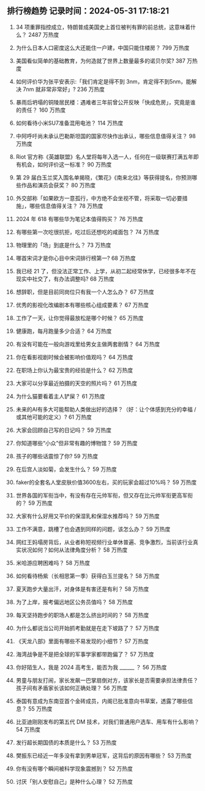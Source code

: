 
## 排行榜趋势 记录时间：2024-05-31 17:18:21
  
  1. 34 项重罪指控成立，特朗普成美国史上首位被判有罪的前总统，这意味着什么？ 2487 万热度
    
  2. 为什么日本人口密度这么大还能住一户建，中国只能住楼房？ 799 万热度
    
  3. 美国看似简单的基础教育，为何造就了世界上数量最多的诺贝尔奖? 387 万热度
    
  4. 如何评价华为张平安表示:「我们肯定是得不到 3nm，肯定得不到5nm，能解决 7nm 就非常非常好」? 236 万热度
    
  5. 暴雨后坍塌的铜陵居民楼：遇难者三年前曾公开反映「快成危房」，究竟是谁的责任？ 160 万热度
    
  6. 如何看待小米SU7准备混用电池？ 114 万热度
    
  7. 中阿呼吁尚未承认巴勒斯坦国的国家尽快作出承认，哪些信息值得关注？ 98 万热度
    
  8. Riot 官方称《英雄联盟》名人堂将每年入选一人，任何在一级联赛打满五年即有机会，如何评价这一标准？ 90 万热度
    
  9. 第 29 届白玉兰奖入围名单揭晓，《繁花》《南来北往》等获得提名，你预测哪些作品和演员会获奖？ 80 万热度
    
  10. 外交部称「如果欧方一意孤行，中方绝不会坐视不管，将采取一切必要措施」，哪些信息值得关注？ 78 万热度
    
  11. 2024 年 618 有哪些华为笔记本值得购买？ 76 万热度
    
  12. 有哪些第一次吃很抗拒，吃过后还想吃的咸面包？ 74 万热度
    
  13. 物理里的「场」到底是什么？ 73 万热度
    
  14. 哪首宋词才是你心目中宋词排行榜第一? 68 万热度
    
  15. 我已经 21 了，但没法正常工作、上学，从初二起经常休学，已经很多年不在现实中社交了，有办法调整吗? 68 万热度
    
  16. 想辞职，但是目前同岗位只有我一个人怎么办？ 67 万热度
    
  17. 优秀的影视化改编剧本有哪些核心组成要素？ 67 万热度
    
  18. 工作了一天，让你觉得最放松是哪个时候？ 65 万热度
    
  19. 健康跑，每月跑量多少合适？ 64 万热度
    
  20. 有没有可能在一般向游戏里给男女主做两套剧情？ 64 万热度
    
  21. 你在看影视剧时候会被影响价值观吗？ 64 万热度
    
  22. 在职场上你认为最宝贵的经验是什么？ 62 万热度
    
  23. 大家可以分享最近拍摄的天空的照片吗？ 61 万热度
    
  24. 为什么猫要看着主人铲屎？ 61 万热度
    
  25. 未来的AI有多大可能帮助人类做出好的选择？（好：让个体感到充分的幸福 /或其他可能的定义）? 61 万热度
    
  26. 大家会回顾自己写的日记吗？ 59 万热度
    
  27. 你知道哪些“小众”但非常有趣的博物馆？ 59 万热度
    
  28. 孩子的哪些话震惊了你? 59 万热度
    
  29. 在后宫人淡如菊，会发生什么？ 59 万热度
    
  30. faker的全套名人堂皮肤价值3600左右，买的玩家会超过10%吗？ 59 万热度
    
  31. 世界各国的军衔当中，有没有存在元帅军衔，但又存在比元帅军衔更高军衔的？ 59 万热度
    
  32. 大家有什么好用又平价的保湿乳和保湿水推荐吗？ 59 万热度
    
  33. 工作不满意，跳槽了也会遇到同样的问题，该怎么办？ 59 万热度
    
  34. 网红王妈塌房背后，从业者称短视频行业单休普遍、竞争激烈，当前该行业真实状况如何？如何从法律角度分析？ 58 万热度
    
  35. 米哈游应聘困难吗？ 58 万热度
    
  36. 如何看待杨紫（长相思第一季）获得白玉兰提名？ 58 万热度
    
  37. 夏天跑步大量出汗，对身体是有害还是有利？ 58 万热度
    
  38. 为了上岸，报考偏远地区公务员值吗？ 58 万热度
    
  39. 每天坚持跑步的职场人都是怎么挤出时间的？ 58 万热度
    
  40. 为什么都说当公司开始抓考勤就是在走下坡路了？ 57 万热度
    
  41. 《天龙八部》里面有哪些不易发现的小细节？ 57 万热度
    
  42. 海湾战争是不是把全球的军事学家都带跑偏了？ 57 万热度
    
  43. 你好陌生人，我是 2024 高考生，能否为我  ______ ？ 56 万热度
    
  44. 男童与朋友打闹，家长发飙一巴掌扇倒对方，该家长是否需要承担法律责任？孩子间有矛盾家长该如何正确处理？ 56 万热度
    
  45. 泰国有意成为东南亚首个金砖成员，内阁已批准意向书草案，透露了哪些信息？ 55 万热度
    
  46. 比亚迪刚刚发布的第五代 DM 技术，对我们普通用户选车、用车有什么影响？ 54 万热度
    
  47. 发行超长期国债的本质是什么？ 53 万热度
    
  48. 樊振东已经近一年多没有拿到男单冠军，这背后的原因有哪些？ 53 万热度
    
  49. 你有没有哪个瞬间被科学现象震撼到？ 52 万热度
    
  50. 讨厌「别人安慰自己」是种什么心理？ 52 万热度
    
